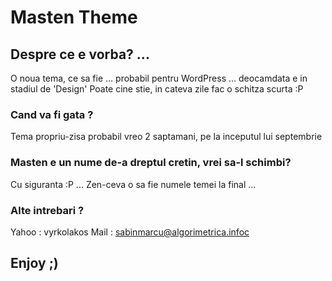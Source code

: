 # Masten Theme

## Despre ce e vorba? ...

O noua tema, ce sa fie ... probabil pentru WordPress ... deocamdata e in stadiul de 'Design'
Poate cine stie, in cateva zile fac o schitza scurta :P

### Cand va fi gata ?

Tema propriu-zisa probabil vreo 2 saptamani, pe la inceputul lui septembrie

### Masten e un nume de-a dreptul cretin, vrei sa-l schimbi?

Cu siguranta :P ... Zen-ceva o sa fie numele temei la final ...

### Alte intrebari ?

Yahoo : vyrkolakos
Mail : sabinmarcu@algorimetrica.infoc

## Enjoy ;)
